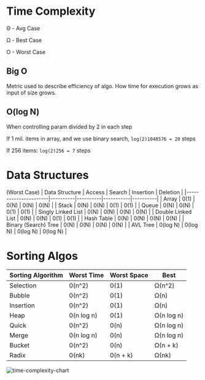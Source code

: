 # Time Complexity

Θ - Avg Case

Ω - Best Case

O - Worst Case

## Big O

Metric used to describe efficiency of algo. How time for execution grows as input of size grows.

## O(log N)
When controlling param divided by 2 in each step

If 1 mil. items in array, and we use binary search,
`log(2)1048576 = 20` steps

If 256 items:
`log(2)256 = 7` steps

# Data Structures

(Worst Case)
| Data Structure | Access | Search | Insertion | Deletion |
|----------------------|----------|----------|-----------|----------|
| Array | 0(1) | 0(N) | 0(N) | 0(N) |
| Stack | 0(N) | 0(N) | 0(1) | 0(1) |
| Queue | 0(N) | 0(N) | 0(1) | 0(1) |
| Singly Linked List | 0(N) | 0(N) | 0(N) | 0(N) |
| Double Linked List | 0(N) | 0(N) | 0(1) | 0(1) |
| Hash Table | 0(N) | 0(N) | 0(N) | 0(N) |
| Binary (Search) Tree | 0(N) | 0(N) | 0(N) | 0(N) |
| AVL Tree | 0(log N) | 0(log N) | 0(log N) | 0(log N) |

# Sorting Algos

| Sorting Algorithm | Worst Time | Worst Space | Best       |
| ----------------- | ---------- | ----------- | ---------- |
| Selection         | 0(n^2)     | 0(1)        | Ω(n^2)     |
| Bubble            | 0(n^2)     | 0(1)        | Ω(n)       |
| Insertion         | 0(n^2)     | 0(1)        | Ω(n)       |
| Heap              | 0(n log n) | 0(1)        | Ω(n log n) |
| Quick             | 0(n^2)     | 0(n)        | Ω(n log n) |
| Merge             | 0(n log n) | 0(n)        | Ω(n log n) |
| Bucket            | 0(n^2)     | 0(n)        | Ω(n + k)   |
| Radix             | 0(nk)      | 0(n + k)    | Ω(nk)      |

![time-complexity-chart](https://github.com/MananDhiman/comp-sci-theory/assets/64782929/b225d69f-94c4-44f4-a12a-5d0e7f766dec)
